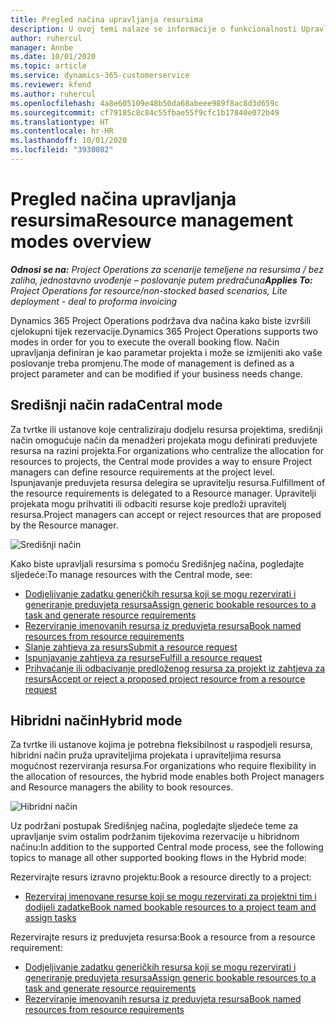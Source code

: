 ```yaml
---
title: Pregled načina upravljanja resursima
description: U ovoj temi nalaze se informacije o funkcionalnosti Upravljanja resursima u sustavu Dynamics 365 Project Operations.
author: ruhercul
manager: Annbe
ms.date: 10/01/2020
ms.topic: article
ms.service: dynamics-365-customerservice
ms.reviewer: kfend
ms.author: ruhercul
ms.openlocfilehash: 4a8e605109e48b50da68abeee989f8ac8d3d659c
ms.sourcegitcommit: cf79185c8c84c55fbae55f9cfc1b17840e072b49
ms.translationtype: HT
ms.contentlocale: hr-HR
ms.lasthandoff: 10/01/2020
ms.locfileid: "3930082"
---
```

# <a name="resource-management-modes-overview"></a><span data-ttu-id="27d16-103">Pregled načina upravljanja resursima</span><span class="sxs-lookup"><span data-stu-id="27d16-103">Resource management modes overview</span></span>

<span data-ttu-id="27d16-104">_**Odnosi se na:** Project Operations za scenarije temeljene na resursima / bez zaliha, jednostavno uvođenje – poslovanje putem predračuna_</span><span class="sxs-lookup"><span data-stu-id="27d16-104">_**Applies To:** Project Operations for resource/non-stocked based scenarios, Lite deployment - deal to proforma invoicing_</span></span>


<span data-ttu-id="27d16-105">Dynamics 365 Project Operations podržava dva načina kako biste izvršili cjelokupni tijek rezervacije.</span><span class="sxs-lookup"><span data-stu-id="27d16-105">Dynamics 365 Project Operations supports two modes in order for you to execute the overall booking flow.</span></span> <span data-ttu-id="27d16-106">Način upravljanja definiran je kao parametar projekta i može se izmijeniti ako vaše poslovanje treba promjenu.</span><span class="sxs-lookup"><span data-stu-id="27d16-106">The mode of management is defined as a project parameter and can be modified if your business needs change.</span></span>    

## <a name="central-mode"></a><span data-ttu-id="27d16-107">Središnji način rada</span><span class="sxs-lookup"><span data-stu-id="27d16-107">Central mode</span></span>
<span data-ttu-id="27d16-108">Za tvrtke ili ustanove koje centraliziraju dodjelu resursa projektima, središnji način omogućuje način da menadžeri projekata mogu definirati preduvjete resursa na razini projekta.</span><span class="sxs-lookup"><span data-stu-id="27d16-108">For organizations who centralize the allocation for resources to projects, the Central mode provides a way to ensure Project managers can define resource requirements at the project level.</span></span> <span data-ttu-id="27d16-109">Ispunjavanje preduvjeta resursa delegira se upravitelju resursa.</span><span class="sxs-lookup"><span data-stu-id="27d16-109">Fulfillment of the resource requirements is delegated to a Resource manager.</span></span> <span data-ttu-id="27d16-110">Upravitelji projekata mogu prihvatiti ili odbaciti resurse koje predloži upravitelj resursa.</span><span class="sxs-lookup"><span data-stu-id="27d16-110">Project managers can accept or reject resources that are proposed by the Resource manager.</span></span>

![Središnji način](./media/resource-management-central.png)

<span data-ttu-id="27d16-112">Kako biste upravljali resursima s pomoću Središnjeg načina, pogledajte sljedeće:</span><span class="sxs-lookup"><span data-stu-id="27d16-112">To manage resources with the Central mode, see:</span></span>

- [<span data-ttu-id="27d16-113">Dodjeljivanje zadatku generičkih resursa koji se mogu rezervirati i generiranje preduvjeta resursa</span><span class="sxs-lookup"><span data-stu-id="27d16-113">Assign generic bookable resources to a task and generate resource requirements</span></span>](https://docs.microsoft.com/dynamics365/project-service/assign-generic-bookable-resource)
- [<span data-ttu-id="27d16-114">Rezerviranje imenovanih resursa iz preduvjeta resursa</span><span class="sxs-lookup"><span data-stu-id="27d16-114">Book named resources from resource requirements</span></span>](https://docs.microsoft.com/dynamics365/project-service/book-named-resource)
- [<span data-ttu-id="27d16-115">Slanje zahtjeva za resurs</span><span class="sxs-lookup"><span data-stu-id="27d16-115">Submit a resource request</span></span>](https://docs.microsoft.com/dynamics365/project-service/submit-resource-request)
- [<span data-ttu-id="27d16-116">Ispunjavanje zahtjeva za resurse</span><span class="sxs-lookup"><span data-stu-id="27d16-116">Fulfill a resource request</span></span>](https://docs.microsoft.com/dynamics365/project-service/resource-management-fulfill-requests)
- [<span data-ttu-id="27d16-117">Prihvaćanje ili odbacivanje predloženog resursa za projekt iz zahtjeva za resurs</span><span class="sxs-lookup"><span data-stu-id="27d16-117">Accept or reject a proposed project resource from a resource request</span></span>](https://docs.microsoft.com/dynamics365/project-service/accept-reject-proposed-resource)

## <a name="hybrid-mode"></a><span data-ttu-id="27d16-118">Hibridni način</span><span class="sxs-lookup"><span data-stu-id="27d16-118">Hybrid mode</span></span>
<span data-ttu-id="27d16-119">Za tvrtke ili ustanove kojima je potrebna fleksibilnost u raspodjeli resursa, hibridni način pruža upraviteljima projekata i upraviteljima resursa mogućnost rezerviranja resursa.</span><span class="sxs-lookup"><span data-stu-id="27d16-119">For organizations who require flexibility in the allocation of resources, the hybrid mode enables both Project managers and Resource managers the ability to book resources.</span></span>

![Hibridni način](./media/resource-management-hybrid.png)

<span data-ttu-id="27d16-121">Uz podržani postupak Središnjeg načina, pogledajte sljedeće teme za upravljanje svim ostalim podržanim tijekovima rezervacije u hibridnom načinu:</span><span class="sxs-lookup"><span data-stu-id="27d16-121">In addition to the supported Central mode process, see the following topics to manage all other supported booking flows in the Hybrid mode:</span></span>

<span data-ttu-id="27d16-122">Rezervirajte resurs izravno projektu:</span><span class="sxs-lookup"><span data-stu-id="27d16-122">Book a resource directly to a project:</span></span>
- [<span data-ttu-id="27d16-123">Rezerviraj imenovane resurse koji se mogu rezervirati za projektni tim i dodijeli zadatke</span><span class="sxs-lookup"><span data-stu-id="27d16-123">Book named bookable resources to a project team and assign tasks</span></span>](https://docs.microsoft.com/dynamics365/project-service/assign-named-bookable-resource)

<span data-ttu-id="27d16-124">Rezervirajte resurs iz preduvjeta resursa:</span><span class="sxs-lookup"><span data-stu-id="27d16-124">Book a resource from a resource requirement:</span></span>
- [<span data-ttu-id="27d16-125">Dodjeljivanje zadatku generičkih resursa koji se mogu rezervirati i generiranje preduvjeta resursa</span><span class="sxs-lookup"><span data-stu-id="27d16-125">Assign generic bookable resources to a task and generate resource requirements</span></span>](https://docs.microsoft.com/dynamics365/project-service/assign-generic-bookable-resource)
- [<span data-ttu-id="27d16-126">Rezerviranje imenovanih resursa iz preduvjeta resursa</span><span class="sxs-lookup"><span data-stu-id="27d16-126">Book named resources from resource requirements</span></span>](https://docs.microsoft.com/dynamics365/project-service/book-named-resource)
